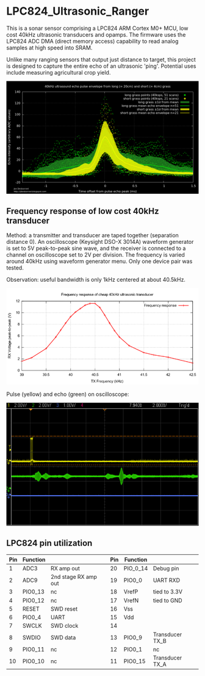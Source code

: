 # LPC824_Ultrasonic_Ranger

This is a sonar sensor comprising a LPC824 ARM Cortex M0+ MCU, low cost 40kHz ultrasonic transducers and opamps. The firmware
uses the LPC824 ADC DMA (direct memory access) capability to read analog samples at high speed into SRAM.

Unlike many ranging sensors that output just distance to target, this project is 
designed to capture the entire echo of an ultrasonic 'ping'. Potential uses include
measuring agricultural crop yield. 

![echograms from long and short grass](./doc/grass-echograms.png)

## Frequency response of low cost 40kHz transducer

Method: a transmitter and transducer are taped together (separation distance 0).
An oscilloscope (Keysight DSO-X 3014A) waveform generator is set to 5V peak-to-peak 
sine wave, and the receiver is connected to a channel on oscilloscope set to 2V 
per division.  The frequency is varied around 40kHz using waveform generator menu. 
Only one device pair was tested. 

Observation: useful bandwidth is only 1kHz centered at about 40.5kHz. 

![frequency response curve](./doc/frequency-response.png)


Pulse (yellow) and echo (green) on oscilloscope:

![echogram](./doc/scope_180.png)

## LPC824 pin utilization

|Pin| Function|                      |Pin | Function |           |
|---| --------| ---------------------|--- |----------|-----------|
| 1 | ADC3    | RX amp out           | 20 | PIO_0_14 | Debug pin |
| 2 | ADC9    | 2nd stage RX amp out | 19 | PIO0_0   | UART RXD  |
| 3 | PIO0_13 | nc                   | 18 | VrefP    | tied to 3.3V  |
| 4 | PIO0_12 | nc                   | 17 | VrefN    | tied to GND   |
| 5 | RESET   | SWD reset            | 16 | Vss      |           |
| 6 | PIO0_4  | UART                 | 15 | Vdd      |           |
| 7 | SWCLK   | SWD clock            | 14 |          |           |
| 8 | SWDIO   | SWD data             | 13 | PIO0_9   | Transducer TX_B |
| 9 | PIO0_11 | nc                   | 12 | PIO0_1   | nc              |
|10 | PIO0_10 | nc                   | 11 | PIO0_15  | Transducer TX_A |
